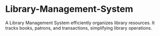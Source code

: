 # Library-Management-System
A Library Management System efficiently organizes library resources. It tracks books, patrons, and transactions, simplifying library operations.
